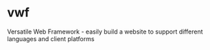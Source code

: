 vwf
===

Versatile Web Framework - easily build a website to support different languages and client platforms
